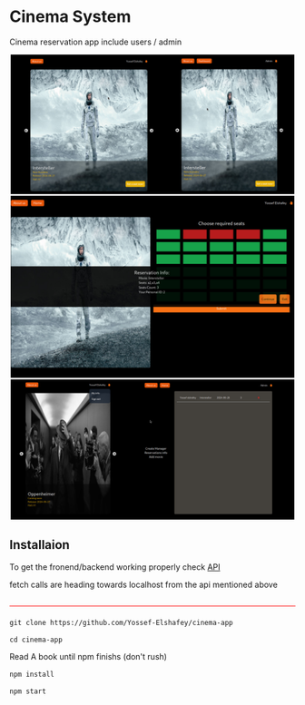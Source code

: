 # Cinema System

Cinema reservation app include users / admin

<div align="center">
    <img src="./images/first.jpg" width="500" title="hover text">
    <img src="./images/reservation.jpg" width="500" alt="accessibility text">
    <img src="./images/admin-view.jpg" width="500" alt="accessibility text">
</div>

## Installaion

To get the fronend/backend working properly check <a href="https://github.com/Yossef-Elshafey/tickets-api">API</a>

<p style="border-bottom:0.5px">fetch calls are heading towards localhost from the api mentioned above</p>
<h2 style="border-bottom: 0.5px solid red; padding:0; margin-bottom:20px;"></h2>

```
git clone https://github.com/Yossef-Elshafey/cinema-app
```

```
cd cinema-app
```

Read A book until npm finishs (don't rush)

```
npm install
```

```
npm start
```
